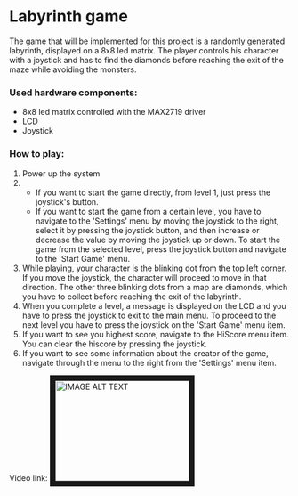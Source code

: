 # Labyrinth game

The game that will be implemented for this project is a randomly generated labyrinth, displayed on a 8x8 led matrix. The player controls his character with a joystick and has to find the diamonds before reaching the exit of the maze while avoiding the monsters.

### Used hardware components:
- 8x8 led matrix controlled with the MAX2719 driver
- LCD
- Joystick

### How to play:
1. Power up the system
2. - If you want to start the game directly, from level 1, just press the joystick's button.
   - If you want to start the game from a certain level, you have to navigate to the 'Settings' menu by moving the joystick to the right, select it by pressing the joystick button, and then increase or decrease the value by moving the joystick up or down. To start the game from the selected level, press the joystick button and navigate to the 'Start Game' menu.
3. While playing, your character is the blinking dot from the top left corner. If you move the joystick, the character will proceed to move in that direction. The other three blinking dots from a map are diamonds, which you have to collect before reaching the exit of the labyrinth.
4. When you complete a level, a message is displayed on the LCD and you have to press the joystick to exit to the main menu. To proceed to the next level you have to press the joystick on the 'Start Game' menu item.
5. If you want to see you highest score, navigate to the HiScore menu item. You can clear the hiscore by pressing the joystick.
6. If you want to see some information about the creator of the game, navigate through the menu to the right from the 'Settings' menu item.

Video link:
<a href="https://youtu.be/zgKBmGQqvbI" target="_blank"><img src="http://img.youtube.com/vi/zgKBmGQqvbI/0.jpg" 
alt="IMAGE ALT TEXT" width="240" height="180" border="10" /></a>
